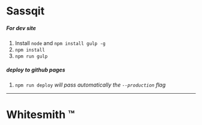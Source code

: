 # Sassqit

##### For dev site
1.  Install `node` and `npm install gulp -g`
1. `npm install`
1. `npm run gulp`

##### deploy to github pages
1. `npm run deploy` *will pass automatically the `--production` flag*


----
# Whitesmith ™